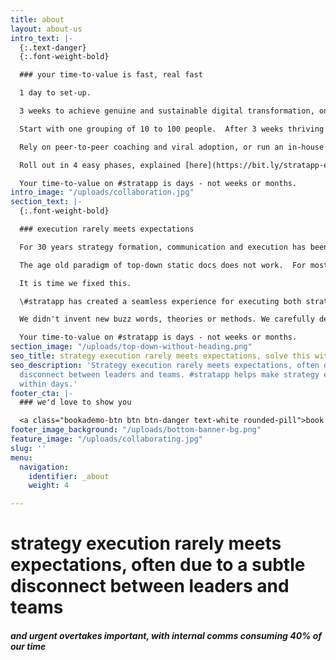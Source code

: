 ```yaml
---
title: about
layout: about-us
intro_text: |-
  {:.text-danger}
  {:.font-weight-bold}

  ### your time-to-value is fast, real fast

  1 day to set-up.

  3 weeks to achieve genuine and sustainable digital transformation, on clear ground rules that include leading by example and eliminating internal email.

  Start with one grouping of 10 to 100 people.  After 3 weeks thriving in this new paradigm, then roll out org-wide by level, function or geography.

  Rely on peer-to-peer coaching and viral adoption, or run an in-house training program, or engage one of our coaching partners.

  Roll out in 4 easy phases, explained [here](https://bit.ly/stratapp-explore-trial-rollout-evolve "how to implement").

  Your time-to-value on #stratapp is days - not weeks or months.
intro_image: "/uploads/collaboration.jpg"
section_text: |-
  {:.font-weight-bold}

  ### execution rarely meets expectations

  For 30 years strategy formation, communication and execution has been flawed.

  The age old paradigm of top-down static docs does not work.  For most organizations, executing strategy rarely meets expectations.

  It is time we fixed this.

  \#stratapp has created a seamless experience for executing both strategic and day-to-day work, in one place, in one simple app.

  We didn't invent new buzz words, theories or methods. We carefully designed the experience around what you already know.

  Your time-to-value on #stratapp is days - not weeks or months.
section_image: "/uploads/top-down-without-heading.png"
seo_title: strategy execution rarely meets expectations, solve this within days
seo_description: 'Strategy execution rarely meets expectations, often due to a subtle
  disconnect between leaders and teams. #stratapp helps make strategy execution successful,
  within days.'
footer_cta: |-
  ### we'd love to show you

  <a class="bookademo-btn btn btn-danger text-white rounded-pill">book a demo</a>
footer_image_background: "/uploads/bottom-banner-bg.png"
feature_image: "/uploads/collaborating.jpg"
slug: ''
menu:
  navigation:
    identifier: _about
    weight: 4

---
```

# strategy execution rarely meets expectations, often due to a subtle disconnect between leaders and teams

##### and urgent overtakes important, with internal comms consuming 40% of our time